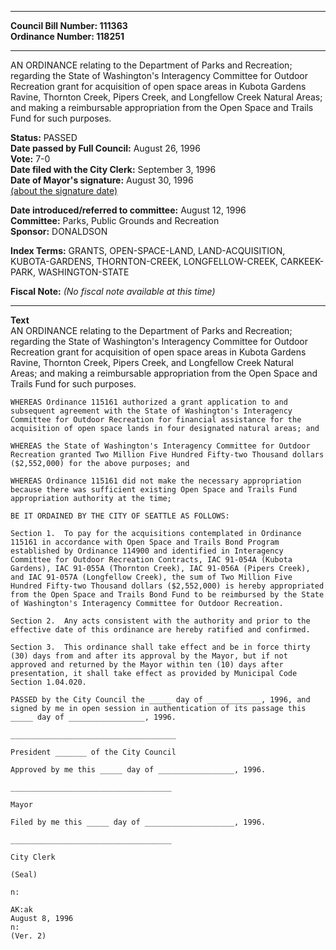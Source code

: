 * * * * *  
  
**Council Bill Number: [](#h0)[](#h2)111363**   
**Ordinance Number: 118251**  
  
* * * * *  
  
AN ORDINANCE relating to the Department of Parks and Recreation; regarding the State of Washington's Interagency Committee for Outdoor Recreation grant for acquisition of open space areas in Kubota Gardens Ravine, Thornton Creek, Pipers Creek, and Longfellow Creek Natural Areas; and making a reimbursable appropriation from the Open Space and Trails Fund for such purposes.  
  
**Status:** PASSED   
**Date passed by Full Council:** August 26, 1996   
**Vote:** 7-0   
**Date filed with the City Clerk:** September 3, 1996   
**Date of Mayor's signature:** August 30, 1996   
[(about the signature date)](/~public/approvaldate.htm)   
  
  
**Date introduced/referred to committee:** August 12, 1996   
**Committee:** Parks, Public Grounds and Recreation   
**Sponsor:** DONALDSON   
  
**Index Terms:** GRANTS, OPEN-SPACE-LAND, LAND-ACQUISITION, KUBOTA-GARDENS, THORNTON-CREEK, LONGFELLOW-CREEK, CARKEEK-PARK, WASHINGTON-STATE  
  
**Fiscal Note:** *(No fiscal note available at this time)*  
  
* * * * *  
  
**Text**  
    AN ORDINANCE relating to the Department of Parks and Recreation;  
    regarding the State of Washington's Interagency Committee for Outdoor  
    Recreation grant for acquisition of open space areas in Kubota Gardens  
    Ravine, Thornton Creek, Pipers Creek, and Longfellow Creek Natural  
    Areas; and making a reimbursable appropriation from the Open Space and  
    Trails Fund for such purposes.  
  
    WHEREAS Ordinance 115161 authorized a grant application to and  
    subsequent agreement with the State of Washington's Interagency  
    Committee for Outdoor Recreation for financial assistance for the  
    acquisition of open space lands in four designated natural areas; and  
  
    WHEREAS the State of Washington's Interagency Committee for Outdoor  
    Recreation granted Two Million Five Hundred Fifty-two Thousand dollars  
    ($2,552,000) for the above purposes; and  
  
    WHEREAS Ordinance 115161 did not make the necessary appropriation  
    because there was sufficient existing Open Space and Trails Fund  
    appropriation authority at the time;  
  
    BE IT ORDAINED BY THE CITY OF SEATTLE AS FOLLOWS:  
  
    Section 1.  To pay for the acquisitions contemplated in Ordinance  
    115161 in accordance with Open Space and Trails Bond Program  
    established by Ordinance 114900 and identified in Interagency  
    Committee for Outdoor Recreation Contracts, IAC 91-054A (Kubota  
    Gardens), IAC 91-055A (Thornton Creek), IAC 91-056A (Pipers Creek),  
    and IAC 91-057A (Longfellow Creek), the sum of Two Million Five  
    Hundred Fifty-two Thousand dollars ($2,552,000) is hereby appropriated  
    from the Open Space and Trails Bond Fund to be reimbursed by the State  
    of Washington's Interagency Committee for Outdoor Recreation.  
  
    Section 2.  Any acts consistent with the authority and prior to the  
    effective date of this ordinance are hereby ratified and confirmed.  
  
    Section 3.  This ordinance shall take effect and be in force thirty  
    (30) days from and after its approval by the Mayor, but if not  
    approved and returned by the Mayor within ten (10) days after  
    presentation, it shall take effect as provided by Municipal Code  
    Section 1.04.020.  
  
    PASSED by the City Council the _____ day of ____________, 1996, and  
    signed by me in open session in authentication of its passage this  
    _____ day of _________________, 1996.  
  
    _____________________________________  
  
    President _______ of the City Council  
  
    Approved by me this _____ day of _________________, 1996.  
  
    ____________________________________  
  
    Mayor  
  
    Filed by me this _____ day of ____________________, 1996.  
  
    ____________________________________  
  
    City Clerk  
  
    (Seal)  
  
    n:  
  
    AK:ak  
    August 8, 1996  
    n:  
    (Ver. 2)  
